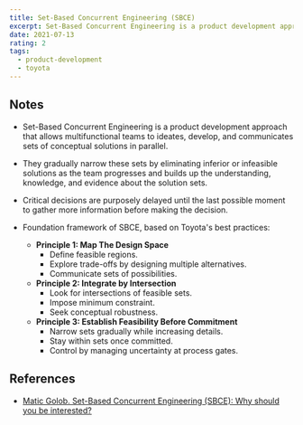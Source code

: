 ```yaml
---
title: Set-Based Concurrent Engineering (SBCE)
excerpt: Set-Based Concurrent Engineering is a product development approach that allows multifunctional teams to ideates, develop, and communicates sets of conceptual solutions in parallel.
date: 2021-07-13
rating: 2
tags:
  - product-development
  - toyota
---
```


## Notes

- Set-Based Concurrent Engineering is a product development approach that allows multifunctional teams to ideates, develop, and communicates sets of conceptual solutions in parallel.

- They gradually narrow these sets by eliminating inferior or infeasible solutions as the team progresses and builds up the understanding, knowledge, and evidence about the solution sets.

- Critical decisions are purposely delayed until the last possible moment to gather more information before making the decision.

- Foundation framework of SBCE, based on Toyota's best practices:
  - **Principle 1: Map The Design Space**
    - Define feasible regions.
    - Explore trade-offs by designing multiple alternatives.
    - Communicate sets of possibilities.
  - **Principle 2: Integrate by Intersection**
    - Look for intersections of feasible sets.
    - Impose minimum constraint.
    - Seek conceptual robustness.
  - **Principle 3: Establish Feasibility Before Commitment**
    - Narrow sets gradually while increasing details.
    - Stay within sets once committed.
    - Control by managing uncertainty at process gates.

## References

- [Matic Golob. Set-Based Concurrent Engineering (SBCE): Why should you be interested?](https://lean-analytics.org/set-based-concurrent-engineering-sbce-why-should-you-be-interested/)
